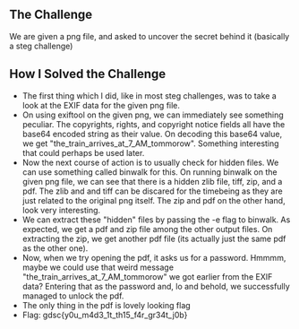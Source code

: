 ## The Challenge

We are given a png file, and asked to uncover the secret behind it (basically a steg challenge)

## How I Solved the Challenge

- The first thing which I did, like in most steg challenges, was to take a look at the EXIF data for the given png file.
- On using exiftool on the given png, we can immediately see something peculiar. The copyrights, rights, and copyright notice fields all have the base64 encoded string as their value. On decoding this base64 value, we get "the_train_arrives_at_7_AM_tommorow". Something interesting that could perhaps be used later.
- Now the next course of action is to usually check for hidden files. We can use something called binwalk for this. On running binwalk on the given png file, we can see that there is a hidden zlib file, tiff, zip, and a pdf. The zlib and and tiff can be discared for the timebeing as they are just related to the original png itself. The zip and pdf on the other hand, look very interesting.
- We can extract these "hidden" files by passing the -e flag to binwalk. As expected, we get a pdf and zip file among the other output files. On extracting the zip, we get another pdf file (its actually just the same pdf as the other one). 
- Now, when we try opening the pdf, it asks us for a password. Hmmmm, maybe we could use that weird message "the_train_arrives_at_7_AM_tommorow" we got earlier from the EXIF data? Entering that as the password and, lo and behold, we successfully managed to unlock the pdf.
- The only thing in the pdf is lovely looking flag
- Flag: gdsc{y0u_m4d3_1t_th15_f4r_gr34t_j0b}
